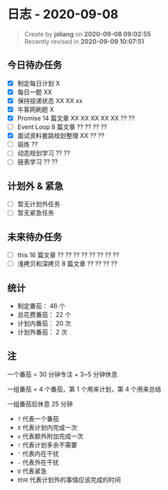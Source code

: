 日志 - 2020-09-08
===

> Create by **jsliang** on **2020-09-08 09:02:55**  
> Recently revised in **2020-09-09 10:07:51**

## 今日待办任务

* [x] 制定每日计划 X
* [x] 每日一题 XX
* [x] 保持投递状态 XX XX xx
* [x] 牛客网刷题 X
* [x] Promise 14 篇文章 XX XX XX XX XX ?? ??
* [ ] Event Loop 8 篇文章 ?? ?? ?? ??
* [x] 面试资料套路规划整理 XX ?? ??
* [ ] 锻炼 ??
* [ ] 动态规划学习 ?? ??
* [ ] 链表学习 ?? ??

## 计划外 & 紧急

* [ ] 暂无计划外任务
* [ ] 暂无紧急任务

## 未来待办任务

* [ ] this 16 篇文章 ?? ?? ?? ?? ?? ?? ?? ??
* [ ] 浅拷贝和深拷贝 8 篇文章 ?? ?? ?? ??

## 统计

* 制定番茄： 46 个
* 总花费番茄： 22 个
* 计划内番茄： 20 次
* 计划外番茄： 2 次

## 注

一个番茄 = 30 分钟专注 + 3~5 分钟休息

一组番茄 = 4 个番茄，第 1 个用来计划，第 4 个用来总结

一组番茄后休息 25 分钟

* `?` 代表一个番茄
* `X` 代表计划内完成一次
* `x` 代表额外附加完成一次
* `!` 代表计划多余不需要
* `'` 代表内在干扰
* `-` 代表外在干扰
* `U` 代表紧急
* `时间` 代表计划外的事情应该完成的时间
